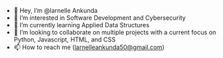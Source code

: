 - 👋 Hey, I’m @larnelle Ankunda
- 👀 I’m interested in Software Development and Cybersecurity
- 🌱 I’m currently learning Applied Data Structures
- 🐍 I’m looking to collaborate on multiple projects with a current focus on Python, Javascript, HTML, and CSS
- 📫 How to reach me (larnelleankunda50@gmail.com)

<!---
larnelle15/larnelle15 is a ✨ special ✨ repository because its `README.md` (this file) appears on your GitHub profile.
You can click the Preview link to take a look at your changes.
--->
